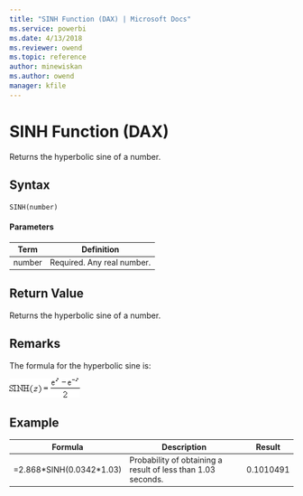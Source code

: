 ```yaml
---
title: "SINH Function (DAX) | Microsoft Docs"
ms.service: powerbi
ms.date: 4/13/2018
ms.reviewer: owend
ms.topic: reference
author: minewiskan
ms.author: owend
manager: kfile
---
```

# SINH Function (DAX)
Returns the hyperbolic sine of a number.  
  
## Syntax  
  
```  
SINH(number)  
```  
  
#### Parameters  
  
|Term|Definition|  
|--------|--------------|  
|number|Required. Any real number.|  
  
## Return Value  
Returns the hyperbolic sine of a number.  
  
## Remarks  
The formula for the hyperbolic sine is:  
  
![Formula](media/dax-sinh-formula.png)  
  
## Example  
  
|Formula|Description|Result|  
|-----------|---------------|----------|  
|=2.868*SINH(0.0342\*1.03)|Probability of obtaining a result of less than 1.03 seconds.|0.1010491|  
  
